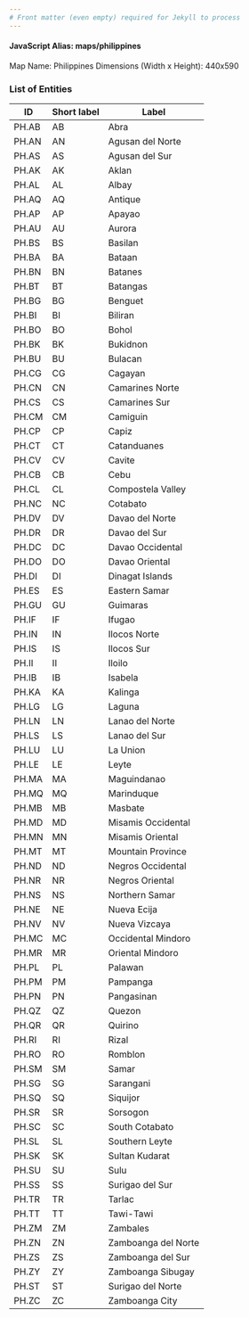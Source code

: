 ```yaml
---
# Front matter (even empty) required for Jekyll to process
---
```


#### JavaScript Alias: maps/philippines

Map Name: Philippines
Dimensions (Width x Height): 440x590

### List of Entities

ID | Short label | Label
---|---|---|
PH.AB|AB|Abra
PH.AN|AN|Agusan del Norte
PH.AS|AS|Agusan del Sur
PH.AK|AK|Aklan
PH.AL|AL|Albay
PH.AQ|AQ|Antique
PH.AP|AP|Apayao
PH.AU|AU|Aurora
PH.BS|BS|Basilan
PH.BA|BA|Bataan
PH.BN|BN|Batanes
PH.BT|BT|Batangas
PH.BG|BG|Benguet
PH.BI|BI|Biliran
PH.BO|BO|Bohol
PH.BK|BK|Bukidnon
PH.BU|BU|Bulacan
PH.CG|CG|Cagayan
PH.CN|CN|Camarines Norte
PH.CS|CS|Camarines Sur
PH.CM|CM|Camiguin
PH.CP|CP|Capiz
PH.CT|CT|Catanduanes
PH.CV|CV|Cavite
PH.CB|CB|Cebu
PH.CL|CL|Compostela Valley
PH.NC|NC|Cotabato
PH.DV|DV|Davao del Norte
PH.DR|DR|Davao del Sur
PH.DC|DC|Davao Occidental
PH.DO|DO|Davao Oriental
PH.DI|DI|Dinagat Islands
PH.ES|ES|Eastern Samar
PH.GU|GU|Guimaras
PH.IF|IF|Ifugao
PH.IN|IN|Ilocos Norte
PH.IS|IS|Ilocos Sur
PH.II|II|Iloilo
PH.IB|IB|Isabela
PH.KA|KA|Kalinga
PH.LG|LG|Laguna
PH.LN|LN|Lanao del Norte
PH.LS|LS|Lanao del Sur
PH.LU|LU|La Union
PH.LE|LE|Leyte
PH.MA|MA|Maguindanao
PH.MQ|MQ|Marinduque
PH.MB|MB|Masbate
PH.MD|MD|Misamis Occidental
PH.MN|MN|Misamis Oriental
PH.MT|MT|Mountain Province
PH.ND|ND|Negros Occidental
PH.NR|NR|Negros Oriental
PH.NS|NS|Northern Samar
PH.NE|NE|Nueva Ecija
PH.NV|NV|Nueva Vizcaya
PH.MC|MC|Occidental Mindoro
PH.MR|MR|Oriental Mindoro
PH.PL|PL|Palawan
PH.PM|PM|Pampanga
PH.PN|PN|Pangasinan
PH.QZ|QZ|Quezon
PH.QR|QR|Quirino
PH.RI|RI|Rizal
PH.RO|RO|Romblon
PH.SM|SM|Samar
PH.SG|SG|Sarangani
PH.SQ|SQ|Siquijor
PH.SR|SR|Sorsogon
PH.SC|SC|South Cotabato
PH.SL|SL|Southern Leyte
PH.SK|SK|Sultan Kudarat
PH.SU|SU|Sulu
PH.SS|SS|Surigao del Sur
PH.TR|TR|Tarlac
PH.TT|TT|Tawi-Tawi
PH.ZM|ZM|Zambales
PH.ZN|ZN|Zamboanga del Norte
PH.ZS|ZS|Zamboanga del Sur
PH.ZY|ZY|Zamboanga Sibugay
PH.ST|ST|Surigao del Norte
PH.ZC|ZC|Zamboanga City